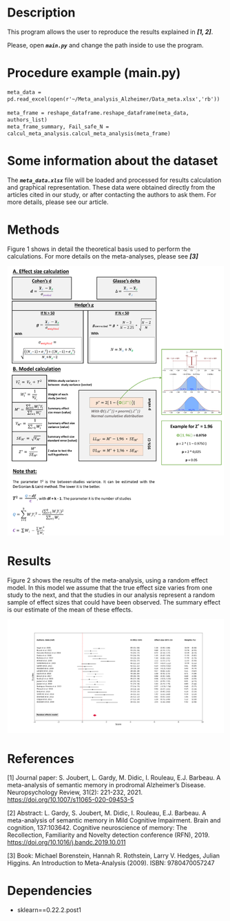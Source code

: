 # Description
This program allows the user to reproduce the results explained in _**[1, 2]**_.

Please, open _**`main.py`**_ and change the path inside to use the program.

# Procedure example (main.py)
```
meta_data = pd.read_excel(open(r'~/Meta_analysis_Alzheimer/Data_meta.xlsx','rb'))

meta_frame = reshape_dataframe.reshape_dataframe(meta_data, authors_list)
meta_frame_summary, Fail_safe_N = calcul_meta_analysis.calcul_meta_analysis(meta_frame)
```

# Some information about the dataset
The _**`meta_data.xlsx`**_ file will be loaded and processed for results calculation and graphical representation. These data were obtained directly from the articles cited in our study, or after contacting the authors to ask them. For more details, please see our article.

# Methods
Figure 1 shows in detail the theoretical basis used to perform the calculations. For more details on the meta-analyses, please see _**[3]**_

![](illustrations/Methods.png)

# Results
Figure 2 shows the results of the meta-analysis, using a random effect model. In this model we assume that the true effect size varies from one study to the next, and that the studies in our analysis represent a random sample of effect sizes that could have been observed. The summary effect is our estimate of the mean of these effects.

![](illustrations/Results.png)

# References
[1] Journal paper: S. Joubert, L. Gardy, M. Didic, I. Rouleau, E.J. Barbeau. A meta-analysis of semantic memory in prodromal Alzheimer’s Disease. Neuropsychology Review, 31(2): 221-232, 2021. https://doi.org/10.1007/s11065-020-09453-5

[2] Abstract: L. Gardy, S. Joubert, M. Didic, I. Rouleau, E.J. Barbeau. A meta-analysis of semantic memory in Mild Cognitive Impairment. Brain and cognition, 137:103642. Cognitive neuroscience of memory: The Recollection, Familiarity and Novelty detection conference (RFN), 2019. https://doi.org/10.1016/j.bandc.2019.10.011

[3] Book: Michael Borenstein, Hannah R. Rothstein, Larry V. Hedges, Julian Higgins. An Introduction to Meta-Analysis (2009). ISBN: 9780470057247

# Dependencies
- sklearn==0.22.2.post1
